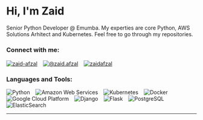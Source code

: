 <h1 align="left">Hi, I'm Zaid</h1>
<p align="left">Senior Python Developer @ Emumba. My experties are core Python, AWS Solutions Arhitect and Kubernetes. Feel free to go through my repositories.</p>

<p align="left">
<h3 align="left">Connect with me:</h3>
<a href="https://linkedin.com/in/zaid-afzal" target="blank"><img align="center" src="https://img.shields.io/badge/linkedin-%230077B5.svg?&style=for-the-badge&logo=linkedin&logoColor=white" alt="zaid-afzal" /></a> &ensp;  
<a href="https://medium.com/@zaid.afzal" target="blank"><img align="center" src="https://img.shields.io/badge/medium-%2312100E.svg?&style=for-the-badge&logo=medium&logoColor=white" alt="@zaid.afzal" /></a> &ensp;  
<a href="mailto:zaidafzal@protonmail.com" target="blank"><img align="center" src="https://img.shields.io/badge/gmail-D14836?&style=for-the-badge&logo=gmail&logoColor=white" alt="zaidafzal" /></a> &ensp; 
</p>

<h3 align="left">Languages and Tools:</h3>
<p align="left"> 
  <a> <img alt="Python" title="Python" src="https://www.vectorlogo.zone/logos/python/python-icon.svg" /> </a> &ensp;
  <a> <img alt="Amazon Web Services" title="Amazon Web Services" src="https://www.vectorlogo.zone/logos/amazon_aws/amazon_aws-ar21.svg" /> </a> &ensp;
    <a> <img alt="Kubernetes" title="Kubernetes" src="https://www.vectorlogo.zone/logos/kubernetes/kubernetes-icon.svg" /> </a> &ensp;
  <a> <img alt="Docker" title="Docker" src="https://www.vectorlogo.zone/logos/docker/docker-icon.svg" /> </a> &ensp;
  <a> <img alt="Google Cloud Platform" title="Google Cloud Platform" src="https://www.vectorlogo.zone/logos/google_cloud/google_cloud-icon.svg" /> </a> &ensp;
  <a> <img alt="Django" title="Django" src="https://www.vectorlogo.zone/logos/djangoproject/djangoproject-ar21.svg" /> </a> &ensp;
  <a> <img alt="Flask" title="Flask" src="https://www.vectorlogo.zone/logos/pocoo_flask/pocoo_flask-icon.svg" /> </a> &ensp;
  <a> <img alt="PostgreSQL" title="PostgreSQL" src="https://www.vectorlogo.zone/logos/postgresql/postgresql-ar21.svg" /> </a> &ensp;
  <a> <img alt="ElasticSearch" title="ElasticSearch" src="https://www.vectorlogo.zone/logos/elastic/elastic-ar21.svg" /> </a> &ensp;
</p>

<hr>
